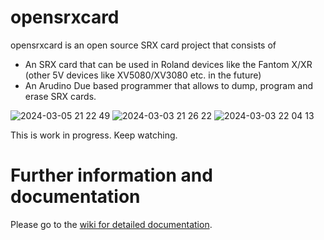 # opensrxcard
opensrxcard is an open source SRX card project that consists of 
- An SRX card that can be used in Roland devices like the Fantom X/XR (other 5V devices like XV5080/XV3080 etc. in the future)
- An Arudino Due based programmer that allows to dump, program and erase SRX cards.

![2024-03-05 21 22 49](https://github.com/synthtools/opensrxcard/assets/161233431/a0a7bcc2-0c9d-4e17-9955-0295d935decf)
![2024-03-03 21 26 22](https://github.com/synthtools/opensrxcard/assets/161233431/1855e7d2-8246-4fdd-a08c-366635067a86)
![2024-03-03 22 04 13](https://github.com/synthtools/opensrxcard/assets/161233431/d0063109-1a11-4177-86ea-9e09d35eebeb)

This is work in progress. Keep watching.

# Further information and documentation
Please go to the [wiki for detailed documentation](https://github.com/synthtools/opensrxcard/wiki).
